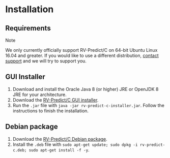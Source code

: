 # Installation

## Requirements

Note

We only currently officially support RV-Predict/C on 64-bit Ubuntu Linux 16.04 and greater. If you would like to use a different distribution, [contact support](https://runtimeverification.com/contact#nav-embedded-systems) and we will try to support you.

## GUI Installer

1. Download and install the Oracle Java 8 (or higher) JRE or OpenJDK 8 JRE for your architecture.
2. Download the [RV-Predict/C GUI installer](https://github.com/runtimeverification/predict/releases).
3. Run the `.jar` file with `java -jar rv-predict-c-installer.jar`. Follow the instructions to finish the installation.

## Debian package

1. Download the [RV-Predict/C Debian package](https://github.com/runtimeverification/predict/releases).
2. Install the `.deb` file with `sudo apt-get update; sudo dpkg -i rv-predict-c.deb; sudo apt-get install -f -y`.
